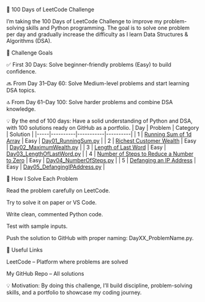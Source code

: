 🚀 100 Days of LeetCode Challenge

I’m taking the 100 Days of LeetCode Challenge to improve my problem-solving skills and Python programming.
The goal is to solve one problem per day and gradually increase the difficulty as I learn Data Structures & Algorithms (DSA).

🎯 Challenge Goals

✅ First 30 Days: Solve beginner-friendly problems (Easy) to build confidence.

🔜 From Day 31–Day 60: Solve Medium-level problems and start learning DSA topics.

🔝 From Day 61–Day 100: Solve harder problems and combine DSA knowledge.

💡 By the end of 100 days: Have a solid understanding of Python and DSA, with 100 solutions ready on GitHub as a portfolio.
| Day | Problem | Category | Solution |
|-----|----------|-----------|----------|
| 1   | [Running Sum of 1d Array](https://leetcode.com/problems/running-sum-of-1d-array/) | Easy | [Day01_RunningSum.py](Day01_RunningSum.py) |
| 2   | [Richest Customer Wealth](https://leetcode.com/problems/richest-customer-wealth/) | Easy | [Day02_MaximumWealth.py](Day02_MaximumWealth.py) |
| 3   | [Length of Last Word](https://leetcode.com/problems/length-of-last-word/) | Easy | [Day03_LengthOfLastWord.py](Day03_LengthOfLastWord.py) |
| 4   | [Number of Steps to Reduce a Number to Zero](https://leetcode.com/problems/number-of-steps-to-reduce-a-number-to-zero/) | Easy | [Day04_NumberOfSteps.py](Day04_NumberOfSteps.py) |
| 5   | [Defanging an IP Address](https://leetcode.com/problems/defanging-an-ip-address/) | Easy | [Day05_DefangingIPAddress.py](Day05_DefangingIPAddress.py) |



📌 How I Solve Each Problem

Read the problem carefully on LeetCode.

Try to solve it on paper or VS Code.

Write clean, commented Python code.

Test with sample inputs.

Push the solution to GitHub with proper naming: DayXX_ProblemName.py.

🔗 Useful Links

LeetCode
 – Platform where problems are solved

My GitHub Repo
 – All solutions

💡 Motivation: By doing this challenge, I’ll build discipline, problem-solving skills, and a portfolio to showcase my coding journey.
